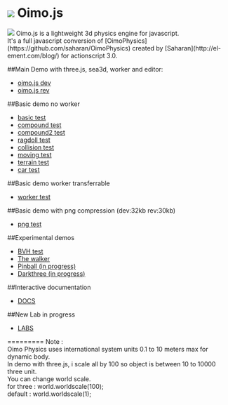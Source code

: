 <img src="http://lo-th.github.io/Oimo.js/images/logos.png"/>  Oimo.js 
=========
<img src="http://lo-th.github.io/Oimo.js/images/head.jpg"/>
Oimo.js is a lightweight 3d physics engine for javascript.<br>
It's a full javascript conversion of [OimoPhysics](https://github.com/saharan/OimoPhysics) created by [Saharan](http://el-ement.com/blog/) for actionscript 3.0.<br>


##Main Demo with three.js, sea3d, worker and editor:

- [oimo.js dev](http://lo-th.github.io/Oimo.js/index.html)
- [oimo.js rev](http://lo-th.github.io/Oimo.js/index_rev.html)

##Basic demo no worker
- [basic test](http://lo-th.github.io/Oimo.js/test_basic.html)
- [compound test](http://lo-th.github.io/Oimo.js/test_compound.html)
- [compound2 test](http://lo-th.github.io/Oimo.js/test_compound2.html)
- [ragdoll test](http://lo-th.github.io/Oimo.js/test_ragdoll.html)
- [collision test](http://lo-th.github.io/Oimo.js/test_collision.html)
- [moving test](http://lo-th.github.io/Oimo.js/test_moving.html)
- [terrain test](http://lo-th.github.io/Oimo.js/test_terrain.html)
- [car test](http://lo-th.github.io/Oimo.js/test_car.html)

##Basic demo worker transferrable
- [worker test](http://lo-th.github.io/Oimo.js/test_worker.html)

##Basic demo with png compression (dev:32kb rev:30kb)
- [png test](http://lo-th.github.io/Oimo.js/test_basic_png.html)

##Experimental demos
- [BVH test](http://lo-th.github.io/Oimo.js/test_bvh.html)
- [The walker](http://lo-th.github.io/Oimo.js/experimental/walker.html)
- [Pinball (in progress)](http://lo-th.github.io/Oimo.js/experimental/pinball.html)
- [Darkthree (in progress)](http://lo-th.github.io/Oimo.js/experimental/darkthree.html)

##Interactive documentation
- [DOCS](http://lo-th.github.io/Oimo.js/docs/index.html)

##New Lab in progress
- [LABS](http://lo-th.github.io/Oimo.js/docs/index_lab.html)

=========
Note :<br>
Oimo Physics uses international system units 0.1 to 10 meters max for dynamic body.<br>
In demo with three.js, i scale all by 100 so object is between 10 to 10000 three unit.<br>
You can change world scale.<br>
for three : world.worldscale(100);<br>
default : world.worldscale(1);
